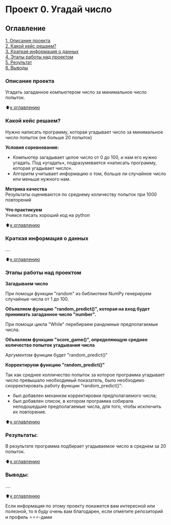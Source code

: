 # Проект 0. Угадай число

## Оглавление  
[1. Описание проекта](https://github.com/avsurkov/sf_dst/blob/main/Project_0.2/README.md#Описание-проекта)  
[2. Какой кейс решаем?](https://github.com/avsurkov/sf_dst/blob/main/Project_0.2/README.md#Какой-кейс-решаем)  
[3. Краткая информация о данных](https://github.com/avsurkov/sf_dst/blob/main/Project_0.2/README.md#Краткая-информация-о-данных)  
[4. Этапы работы над проектом](https://github.com/avsurkov/sf_dst/blob/main/Project_0.2/README.md#Этапы-работы-над-проектом)  
[5. Результат](https://github.com/avsurkov/sf_dst/blob/main/Project_0.2/README.md#Результат)    
[6. Выводы](https://github.com/avsurkov/sf_dst/blob/main/Project_0.2/README.md#Выводы) 

### Описание проекта    
Угадать загаданное компьютером число за минимальное число попыток.

:arrow_up:[к оглавлению](https://github.com/avsurkov/sf_dst/blob/main/Project_0.2/README.md#Оглавление)


### Какой кейс решаем?    
Нужно написать программу, которая угадывает число за минимальное число попыток (не больше 20 попыток)

**Условия соревнования:**  
- Компьютер загадывает целое число от 0 до 100, и нам его нужно угадать. Под «угадать», подразумевается «написать программу, которая угадывает число».
- Алгоритм учитывает информацию о том, больше ли случайное число или меньше нужного нам.

**Метрика качества**     
Результаты оцениваются по среднему количеству попыток при 1000 повторений

**Что практикуем**     
Учимся писать хороший код на python

:arrow_up:[к оглавлению](https://github.com/avsurkov/sf_dst/blob/main/Project_0.2/README.md#Оглавление)

### Краткая информация о данных
....
  
:arrow_up:[к оглавлению](https://github.com/avsurkov/sf_dst/blob/main/Project_0.2/README.md#Оглавление)


### Этапы работы над проектом  

**Загадываем число**

При помощи функции "random" из библиотеки NumPy генерируем случайные числа от 1 до 100.

**Объявляем функцию "random_predict()", которая на вход будет принимать загаданное число "number".**

При помощи цикла "While" перебираем рандомные предполагаемые числа.

**Объявляем функцию "score_game()", определяющую среднее количество попыток угадывания числа**

Аргументом функции будет "random_predict()"

**Корректируем функцию "random_predict()"**

Так как среднее колличество попыток за которое программа угадывает число превышало необходимый показатель, было необходимо скорректировать работу функции "random_predict()":
- был добавлен механизм корректировки предполагаемого числа;
- был добавлен список, в котором программа собирала неподошедшие предполагаемые числа, для того, чтобы исключить их повторение.

:arrow_up:[к оглавлению](https://github.com/avsurkov/sf_dst/blob/main/Project_0.2/README.md#Оглавление)


### Результаты:  
В результате программа подбирает угадываемое число в среднем за 20 попыток.

:arrow_up:[к оглавлению](https://github.com/avsurkov/sf_dst/blob/main/Project_0.2/README.md#Оглавление)


### Выводы:  
....

:arrow_up:[к оглавлению](https://github.com/avsurkov/sf_dst/blob/main/Project_0.2/README.md#Оглавление)


Если информация по этому проекту покажется вам интересной или полезной, то я буду очень вам благодарен, если отметите репозиторий и профиль ⭐️⭐️⭐️-дами